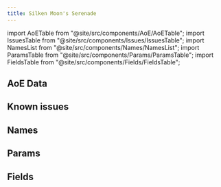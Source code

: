 ```yaml
---
title: Silken Moon's Serenade
---
```


import AoETable from "@site/src/components/AoE/AoETable";
import IssuesTable from "@site/src/components/Issues/IssuesTable";
import NamesList from "@site/src/components/Names/NamesList";
import ParamsTable from "@site/src/components/Params/ParamsTable";
import FieldsTable from "@site/src/components/Fields/FieldsTable";

## AoE Data

<AoETable item_key="silkenmoonsserenade" data_src="artifact" />

## Known issues

<IssuesTable item_key="silkenmoonsserenade" data_src="artifact" />

## Names

<NamesList item_key="silkenmoonsserenade" data_src="artifact" />

## Params

<ParamsTable item_key="silkenmoonsserenade" data_src="artifact" />

## Fields

<FieldsTable item_key="silkenmoonsserenade" data_src="artifact" />
